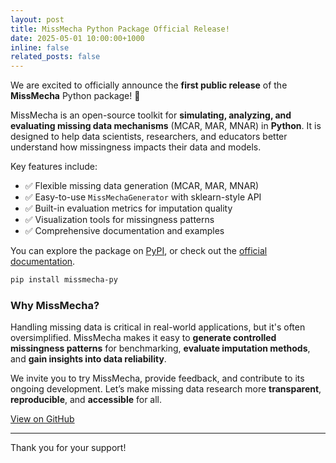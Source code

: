 ```yaml
---
layout: post
title: MissMecha Python Package Official Release!
date: 2025-05-01 10:00:00+1000
inline: false
related_posts: false
---
```


We are excited to officially announce the **first public release** of the **MissMecha** Python package! 🎉

MissMecha is an open-source toolkit for **simulating, analyzing, and evaluating missing data mechanisms** (MCAR, MAR, MNAR) in **Python**. It is designed to help data scientists, researchers, and educators better understand how missingness impacts their data and models.

Key features include:

- ✅ Flexible missing data generation (MCAR, MAR, MNAR)  
- ✅ Easy-to-use `MissMechaGenerator` with sklearn-style API  
- ✅ Built-in evaluation metrics for imputation quality  
- ✅ Visualization tools for missingness patterns  
- ✅ Comprehensive documentation and examples

You can explore the package on [PyPI](https://pypi.org/project/missmecha-py/), or check out the [official documentation](https://echoid.github.io/missmecha-docs/).

```bash
pip install missmecha-py
````

### Why MissMecha?

Handling missing data is critical in real-world applications, but it's often oversimplified. MissMecha makes it easy to **generate controlled missingness patterns** for benchmarking, **evaluate imputation methods**, and **gain insights into data reliability**.


We invite you to try MissMecha, provide feedback, and contribute to its ongoing development.
Let’s make missing data research more **transparent**, **reproducible**, and **accessible** for all.

[View on GitHub](https://github.com/echoid/missmecha)

---

Thank you for your support!

